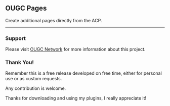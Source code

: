 ## OUGC Pages

Create additional pages directly from the ACP.

***

### Support

Please visit [OUGC Network](https://ougc.network/ "Visit OUGC Network") for more information about this project.

### Thank You!

Remember this is a free release developed on free time, either for personal use or as custom requests.

Any contribution is welcome.

Thanks for downloading and using my plugins, I really appreciate it!